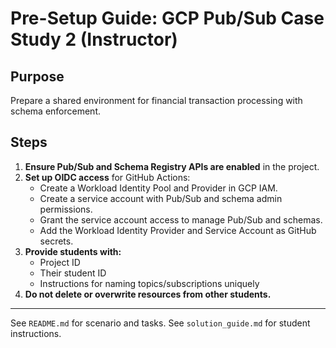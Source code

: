 # Pre-Setup Guide: GCP Pub/Sub Case Study 2 (Instructor)

## Purpose
Prepare a shared environment for financial transaction processing with schema enforcement.

## Steps
1. **Ensure Pub/Sub and Schema Registry APIs are enabled** in the project.
2. **Set up OIDC access** for GitHub Actions:
   - Create a Workload Identity Pool and Provider in GCP IAM.
   - Create a service account with Pub/Sub and schema admin permissions.
   - Grant the service account access to manage Pub/Sub and schemas.
   - Add the Workload Identity Provider and Service Account as GitHub secrets.
3. **Provide students with:**
   - Project ID
   - Their student ID
   - Instructions for naming topics/subscriptions uniquely
4. **Do not delete or overwrite resources from other students.**

---
See `README.md` for scenario and tasks. See `solution_guide.md` for student instructions.
